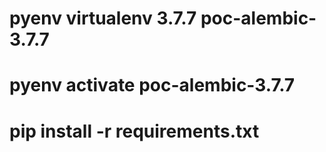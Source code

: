 # pyenv virtualenv 3.7.7 poc-alembic-3.7.7

# pyenv activate poc-alembic-3.7.7

# pip install -r requirements.txt
